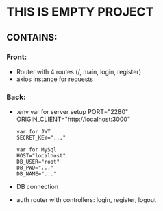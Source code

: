 # THIS IS EMPTY PROJECT
## CONTAINS:
### Front:
- Router with 4 routes (/, main, login, register)
- axios instance for requests
### Back:
- .env
      var for server setup
      PORT="2280"
      ORIGIN_CLIENT="http://localhost:3000"

      var for JWT
      SECRET_KEY="..."

      var for MySql
      HOST="localhost"
      DB_USER="root"
      DB_PWD="..."
      DB_NAME="..."

- DB connection
- auth router with controllers: login, register, logout